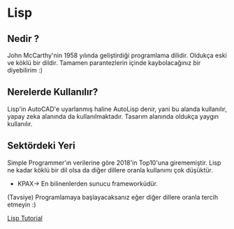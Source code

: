 # Lisp

## Nedir ?
John McCarthy'nin 1958 yılında geliştirdiği programlama dilidir. Oldukça eski ve köklü bir dildir. Tamamen parantezlerin içinde kaybolacağınız bir diyebilirim :)

## Nerelerde Kullanılır?
Lisp'in AutoCAD'e uyarlanmış haline AutoLisp denir, yani bu alanda kullanılır, yapay zeka alanında da kullanılmaktadır. Tasarım alanında oldukça yaygın kullanılır.

## Sektördeki Yeri
Simple Programmer'ın verilerine göre 2018'in Top10'una girememiştir. Lisp ne kadar köklü bir dil olsa da diğer dillere oranla kullanımı çok düşüktür.

* KPAX-> En bilinenlerden sunucu frameworküdür.

(Tavsiye) Programlamaya başlayacaksanız eğer diğer dillere oranla tercih etmeyin :)

[Lisp Tutorial](https://www.tutorialspoint.com/lisp/)
